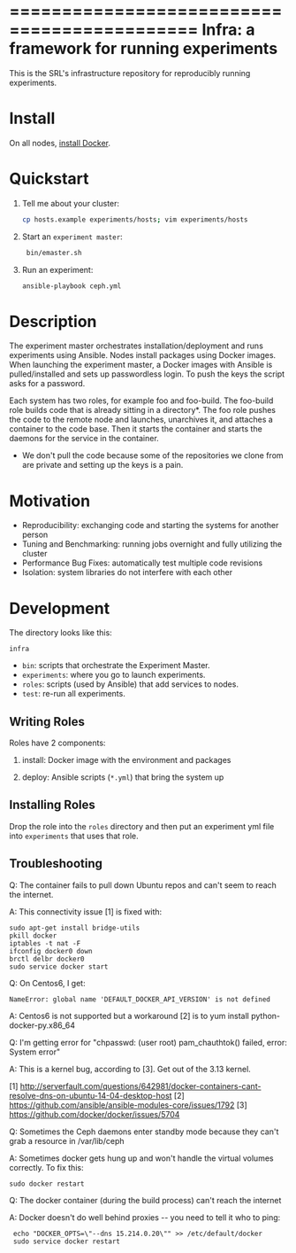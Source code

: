 ============================================
Infra: a framework for running experiments
============================================

This is the SRL's infrastructure repository for reproducibly running experiments.

Install
======

On all nodes, [install Docker](https://docs.docker.com/engine/installation/).

Quickstart
==========

1. Tell me about your cluster:

   ```bash
   cp hosts.example experiments/hosts; vim experiments/hosts
   ```

2. Start an ``experiment master``:

    ```bash
     bin/emaster.sh
     ```

3. Run an experiment:

    ```bash
    ansible-playbook ceph.yml
    ```

Description
===========

The experiment master orchestrates installation/deployment and runs experiments using Ansible. Nodes install packages using Docker images. When launching the experiment master, a Docker images with Ansible is pulled/installed and sets up passwordless login. To push the keys the script asks for a password.

Each system has two roles, for example foo and foo-build. The foo-build role builds code that is already sitting in a directory*. The foo role pushes the code to the remote node and launches, unarchives it, and attaches a container to the code base. Then it starts the container and starts the daemons for the service in the container.

* We don't pull the code because some of the repositories we clone from are private and setting up the keys is a pain.

Motivation
==========

- Reproducibility: exchanging code and starting the systems for another person
- Tuning and Benchmarking: running jobs overnight and fully utilizing the cluster
- Performance Bug Fixes: automatically test multiple code revisions
- Isolation: system libraries do not interfere with each other

Development
===========
The directory looks like this:

``infra``
- ``bin``: scripts that orchestrate the Experiment Master.
- ``experiments``: where you go to launch experiments. 
- ``roles``: scripts (used by Ansible) that add services to nodes.
- ``test``: re-run all experiments.

Writing Roles
---------------
Roles have 2 components:

1. install: Docker image with the environment and packages

2. deploy: Ansible scripts (``*.yml``) that bring the system up

Installing Roles
----------------
Drop the role into the ``roles`` directory and then put an experiment yml file into ``experiments`` that uses that role.

Troubleshooting
---
Q: The container fails to pull down Ubuntu repos and can't seem to reach the internet.

A: This connectivity issue [1] is fixed with:

    sudo apt-get install bridge-utils
    pkill docker
    iptables -t nat -F
    ifconfig docker0 down
    brctl delbr docker0
    sudo service docker start

Q: On Centos6, I get:

    NameError: global name 'DEFAULT_DOCKER_API_VERSION' is not defined

A: Centos6 is not supported but a workaround [2] is to yum install python-docker-py.x86_64

Q: I'm getting error for "chpasswd: (user root) pam_chauthtok() failed, error: System error"

A: This is a kernel bug, according to [3]. Get out of the 3.13 kernel.

[1] http://serverfault.com/questions/642981/docker-containers-cant-resolve-dns-on-ubuntu-14-04-desktop-host
[2] https://github.com/ansible/ansible-modules-core/issues/1792
[3] https://github.com/docker/docker/issues/5704


Q: Sometimes the Ceph daemons enter standby mode because they can't grab a resource in /var/lib/ceph

A: Sometimes docker gets hung up and won't handle the virtual volumes correctly. To fix this:

    sudo docker restart

Q: The docker container (during the build process) can't reach the internet

A: Docker doesn't do well behind proxies -- you need to tell it who to ping:

     echo "DOCKER_OPTS=\"--dns 15.214.0.20\"" >> /etc/default/docker
     sudo service docker restart
